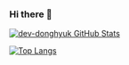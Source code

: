 ### Hi there 👋

[![dev-donghyuk GitHub Stats](https://github-readme-stats.vercel.app/api?username=dev-donghyuk&show_icons=true&theme=vue)](https://github.com/anuraghazra/github-readme-stats)

[![Top Langs](https://github-readme-stats.vercel.app/api/top-langs/?username=dev-donghyuk&show_icons=true&theme=vue)](https://github.com/anuraghazra/github-readme-stats)
